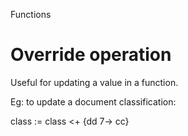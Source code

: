 Functions


# Override operation

Useful for updating a value in a function.

Eg: to update a document classification:

class := class <+ {dd 7→ cc}